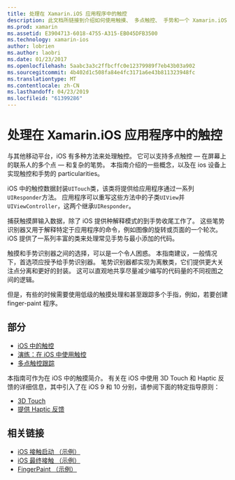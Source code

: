 ```yaml
---
title: 处理在 Xamarin.iOS 应用程序中的触控
description: 此文档所链接到介绍如何使用触摸、 多点触控、 手势和一个 Xamarin.iOS 应用程序中的 3D Touch 的指南。
ms.prod: xamarin
ms.assetid: E3904713-6018-4755-A315-EB045DFB3500
ms.technology: xamarin-ios
author: lobrien
ms.author: laobri
ms.date: 01/23/2017
ms.openlocfilehash: 5aabc3a3c2ffbcffc0e12379989f7eb43b03a902
ms.sourcegitcommit: 4b402d1c508fa84e4fc3171a6e43b811323948fc
ms.translationtype: MT
ms.contentlocale: zh-CN
ms.lasthandoff: 04/23/2019
ms.locfileid: "61399286"
---
```

# <a name="handling-touch-in-xamarinios-apps"></a>处理在 Xamarin.iOS 应用程序中的触控

与其他移动平台，iOS 有多种方法来处理触控。 它可以支持多点触控 — 在屏幕上的联系人的多个点 — 和复杂的笔势。 本指南介绍的一些概念，以及在 ios 设备上实现触控和手势的 particularities。

iOS 中的触控数据封装`UITouch`类，该类将提供给应用程序通过一系列`UIResponder`方法。 应用程序可以重写这些方法中的子类`UIView`并`UIViewController`，这两个继承`UIResponder`。

捕获触摸屏输入数据，除了 iOS 提供种解释模式的到手势收尾工作了。 这些笔势识别器又用于解释特定于应用程序的命令，例如图像的旋转或页面的一个轮次。 iOS 提供了一系列丰富的类来处理常见手势与最小添加的代码。

触摸和手势识别器之间的选择，可以是一个令人困惑。 本指南建议，一般情况下，首选项应授予给手势识别器。 笔势识别器都实现为离散类，它们提供更大关注点分离和更好的封装。 这可以直观地共享尽量减少编写的代码量的不同视图之间的逻辑。

但是，有些的时候需要使用低级的触摸处理和甚至跟踪多个手指，例如，若要创建 finger-paint 程序。

## <a name="sections"></a>部分

-  [iOS 中的触控](touch-in-ios.md)
-  [演练：在 iOS 中使用触控](ios-touch-walkthrough.md)
-  [多点触控跟踪](touch-tracking.md)

本指南可作为在 iOS 中的触摸简介。 有关在 iOS 中使用 3D Touch 和 Haptic 反馈的详细信息，其中引入了在 iOS 9 和 10 分别，请参阅下面的特定指导原则：

* [3D Touch](~/ios/platform/3d-touch.md)
* [提供 Haptic 反馈](~/ios/user-interface/ios-ui/haptic-feedback.md)

## <a name="related-links"></a>相关链接

- [iOS 接触启动 （示例）](https://developer.xamarin.com/samples/monotouch/ApplicationFundamentals/Touch_start)
- [iOS 最终接触 （示例）](https://developer.xamarin.com/samples/monotouch/ApplicationFundamentals/Touch_final)
- [FingerPaint （示例）](https://developer.xamarin.com/samples/monotouch/ApplicationFundamentals/FingerPaint)
